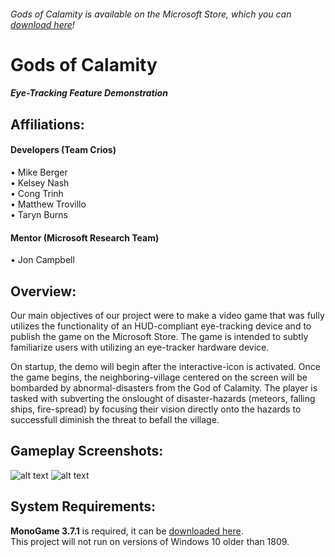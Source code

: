 ###### Gods of Calamity is available on the Microsoft Store, which you can [download here](https://www.microsoft.com/en-us/p/gods-of-calamity/9np7trh589qw?rtc=1&activetab=pivot:overviewtab)!
# Gods of Calamity
##### Eye-Tracking Feature Demonstration
## Affiliations:
#### Developers (Team Crios)
• Mike Berger<br />
• Kelsey Nash<br />
• Cong Trinh<br />
• Matthew Trovillo<br />
• Taryn Burns<br />
#### Mentor (Microsoft Research Team)
• Jon Campbell
## Overview:
Our main objectives of our project were to make a video game that was fully utilizes the functionality of an HUD-compliant eye-tracking device and to publish the game on the Microsoft Store. The game is intended to subtly familiarize users with utilizing an eye-tracker hardware device.

On startup, the demo will begin after the interactive-icon is activated. Once the game begins, the neighboring-village centered on the screen will be bombarded by abnormal-disasters from the God of Calamity. The player is tasked with subverting the onslought of disaster-hazards (meteors, falling ships, fire-spread) by focusing their vision directly onto the hazards to successfull diminish the threat to befall the village.
## Gameplay Screenshots:
![alt text](https://store-images.s-microsoft.com/image/apps.35977.13723778762967460.ef19ddf8-9944-49fa-84c5-20850fa22dd8.51c3fc08-cfee-4625-98aa-b189502e6baa?w=1399&h=785&q=90&format=jpg)
![alt text](https://store-images.s-microsoft.com/image/apps.51943.13723778762967460.ef19ddf8-9944-49fa-84c5-20850fa22dd8.ee830f7c-4a59-4bf8-ba7e-9c6c7c3e5811?w=1398&h=786&q=90&format=jpg)
## System Requirements:
**MonoGame 3.7.1** is required, it can be [downloaded here](http://community.monogame.net/t/monogame-3-7-1-release/11173).<br />
This project will not run on versions of Windows 10 older than 1809.
